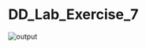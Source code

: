 # DD_Lab_Exercise_7
![output](https://user-images.githubusercontent.com/35663501/113764000-fe471980-9737-11eb-835f-4e90eff6f55f.png)
